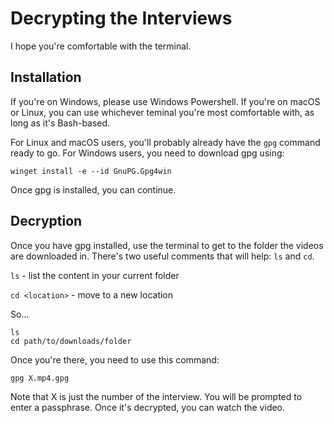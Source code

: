 Decrypting the Interviews
=========================

I hope you're comfortable with the terminal.

Installation
------------

If you're on Windows, please use Windows Powershell. If you're on macOS or
Linux, you can use whichever teminal you're most comfortable with, as long as
it's Bash-based.

For Linux and macOS users, you'll probably already have the `gpg` command ready
to go. For Windows users, you need to download gpg using:

```shell
winget install -e --id GnuPG.Gpg4win
```

Once gpg is installed, you can continue.

Decryption
----------

Once you have gpg installed, use the terminal to get to the folder the videos
are downloaded in. There's two useful comments that will help: `ls` and `cd`.

`ls` - list the content in your current folder

`cd <location>` - move to a new location

So...

```shell
ls
cd path/to/downloads/folder
```

Once you're there, you need to use this command:

```shell
gpg X.mp4.gpg
```

Note that X is just the number of the interview. You will be prompted to enter
a passphrase. Once it's decrypted, you can watch the video.
